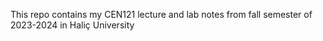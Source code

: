 This repo contains my CEN121 lecture and lab notes from fall semester of 2023-2024 in Haliç University
